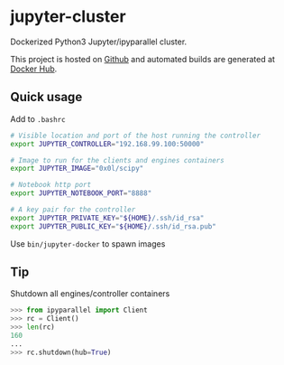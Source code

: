 jupyter-cluster
===============

Dockerized Python3 Jupyter/ipyparallel cluster.

This project is hosted on [Github](https://github.com/0x0L/jupyter-cluster) and automated builds are generated at [Docker Hub](https://hub.docker.com/r/0x0l/notebook/).

Quick usage
-----------

Add to `.bashrc`
```sh
# Visible location and port of the host running the controller
export JUPYTER_CONTROLLER="192.168.99.100:50000"

# Image to run for the clients and engines containers
export JUPYTER_IMAGE="0x0l/scipy"

# Notebook http port
export JUPYTER_NOTEBOOK_PORT="8888"

# A key pair for the controller
export JUPYTER_PRIVATE_KEY="${HOME}/.ssh/id_rsa"
export JUPYTER_PUBLIC_KEY="${HOME}/.ssh/id_rsa.pub"
```

Use `bin/jupyter-docker` to spawn images

Tip
---

Shutdown all engines/controller containers
```python
>>> from ipyparallel import Client
>>> rc = Client()
>>> len(rc)
160
...
>>> rc.shutdown(hub=True)
```
